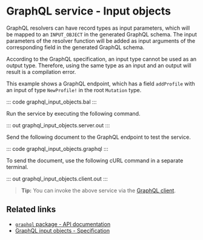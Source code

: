 # GraphQL service - Input objects

GraphQL resolvers can have record types as input parameters, which will be mapped to an `INPUT_OBJECT` in the generated GraphQL schema. The input parameters of the resolver function will be added as input arguments of the corresponding field in the generated GraphQL schema.

According to the GraphQL specification, an input type cannot be used as an output type. Therefore, using the same type as an input and an output will result is a compilation error.

This example shows a GraphQL endpoint, which has a field `addProfile` with an input of type `NewProfile!` in the root `Mutation` type.

::: code graphql_input_objects.bal :::

Run the service by executing the following command.

::: out graphql_input_objects.server.out :::

Send the following document to the GraphQL endpoint to test the service.

::: code graphql_input_objects.graphql :::

To send the document, use the following cURL command in a separate terminal.

::: out graphql_input_objects.client.out :::

>**Tip:** You can invoke the above service via the [GraphQL client](/learn/by-example/graphql-client-query-endpoint/).

## Related links
- [`graphql` package - API documentation](https://lib.ballerina.io/ballerina/graphql/latest)
- [GraphQL input objects - Specification](/spec/graphql/#452-input-objects)
